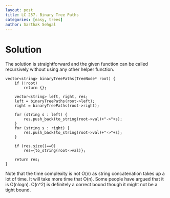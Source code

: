 ```yaml
---
layout: post
title: LC 257. Binary Tree Paths
categories: [easy, trees]
author: Sarthak Sehgal
---
```

# Solution
The solution is straightforward and the given function can be called recursively without using any other helper function.
```
vector<string> binaryTreePaths(TreeNode* root) {
    if (!root)
        return {};
    
    vector<string> left, right, res;
    left = binaryTreePaths(root->left);
    right = binaryTreePaths(root->right);
    
    for (string s : left) {
        res.push_back(to_string(root->val)+"->"+s);
    }
    for (string s : right) {
        res.push_back(to_string(root->val)+"->"+s);
    }
    
    if (res.size()==0)
        res={to_string(root->val)};
    
    return res;
}
```

Note that the time complexity is not O(n) as string concatenation takes up a lot of time. It will take more time that O(n). Some people have argued that it is O(nlogn). O(n^2) is definitely a correct bound though it might not be a tight bound.